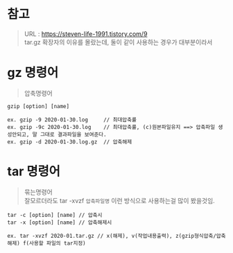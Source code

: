 # 참고 
> URL : https://steven-life-1991.tistory.com/9 <br/>
> tar.gz 확장자의 이유를 몰랐는데, 둘이 같이 사용하는 경우가 대부분이라서<br/>


# gz 명령어
> 압축명령어 <br/>

```
gzip [option] [name]

ex. gzip -9 2020-01-30.log     // 최대압축률
ex. gzip -9c 2020-01-30.log    // 최대압축률, (c)원본파일유지 ==> 압축파일 생성안되고, 말 그대로 결과파일을 보여준다.
ex. gzip -d 2020-01-30.log.gz  // 압축해제

```

# tar 명령어
> 묶는명령어 <br/>
> 잘모르더라도 tar -xvzf `압축파일명` 이런 방식으로 사용하는걸 많이 봤을것임.<br/>

```
tar -c [option] [name] // 압축시
tar -x [option] [name] // 압축해제시

ex. tar -xvzf 2020-01.tar.gz // x(해제), v(작업내용출력), z(gzip형식압축/압축해제) f(사용할 파일의 tar지정)

```
